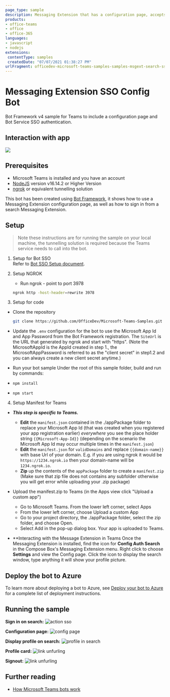 ```yaml
---
page_type: sample
description: Messaging Extension that has a configuration page, accepts search requests and returns results with SSO.
products:
- office-teams
- office
- office-365
languages:
- javascript
- nodejs
extensions:
 contentType: samples
 createdDate: "07/07/2021 01:38:27 PM"
urlFragment: officedev-microsoft-teams-samples-samples-msgext-search-sso-config
---
```


# Messaging Extension SSO Config Bot

Bot Framework v4 sample for Teams to include a configuration page and Bot Service SSO authentication.

## Interaction with app

 ![](Images/MsgextSSO.gif)

## Prerequisites

- Microsoft Teams is installed and you have an account
- [NodeJS](https://nodejs.org/en/) version v16.14.2 or Higher Version
- [ngrok](https://ngrok.com/download   ) or equivalent tunnelling solution

This bot has been created using [Bot Framework](https://dev.botframework.com), it shows how to use a Messaging Extension configuration page, as well as how to sign in from a search Messaging Extension.

## Setup

> Note these instructions are for running the sample on your local machine, the tunnelling solution is required because
the Teams service needs to call into the bot.
1. Setup for Bot SSO     
    Refer to [Bot SSO Setup document](https://github.com/OfficeDev/Microsoft-Teams-Samples/blob/main/samples/bot-conversation-sso-quickstart/BotSSOSetup.md). 
 
2. Setup NGROK
   - Run ngrok - point to port 3978

    ```bash
    ngrok http -host-header=rewrite 3978
    ```
3. Setup for code

  - Clone the repository

    ```bash
    git clone https://github.com/OfficeDev/Microsoft-Teams-Samples.git
    ```

  - Update the `.env` configuration for the bot to use the Microsoft App Id and App Password from the Bot Framework registration. The `SiteUrl` is the URL that generated by ngrok and start with "https". (Note the MicrosoftAppId is the AppId created in step 1., the MicrosoftAppPassword is referred to as the "client secret" in step1.2 and you can always create a new client secret anytime.)

 - Run your bot sample
Under the root of this sample folder, build and run by commands:
- `npm install`
- `npm start`

4. Setup Manifest for Teams
- __*This step is specific to Teams.*__
    - **Edit** the `manifest.json` contained in the ./appPackage folder to replace your Microsoft App Id (that was created when you registered your app registration earlier) *everywhere* you see the place holder string `{{Microsoft-App-Id}}` (depending on the scenario the Microsoft App Id may occur multiple times in the `manifest.json`)
    - **Edit** the `manifest.json` for `validDomains` and replace `{{domain-name}}` with base Url of your domain. E.g. if you are using ngrok it would be `https://1234.ngrok.io` then your domain-name will be `1234.ngrok.io`.
    - **Zip** up the contents of the `appPackage` folder to create a `manifest.zip` (Make sure that zip file does not contains any subfolder otherwise you will get error while uploading your .zip package)

- Upload the manifest.zip to Teams (in the Apps view click "Upload a custom app")
   - Go to Microsoft Teams. From the lower left corner, select Apps
   - From the lower left corner, choose Upload a custom App
   - Go to your project directory, the ./appPackage folder, select the zip folder, and choose Open.
   - Select Add in the pop-up dialog box. Your app is uploaded to Teams.

- **Interacting with the Message Extension in Teams
    Once the Messaging Extension is installed, find the icon for **Config Auth Search** in the Compose Box's Messaging Extension menu. Right click to choose **Settings** and view the Config page. Click the icon to display the search window, type anything it will show your profile picture.
    
## Deploy the bot to Azure

To learn more about deploying a bot to Azure, see [Deploy your bot to Azure](https://aka.ms/azuredeployment) for a complete list of deployment instructions.

## Running the sample

**Sign in on search:**
![action sso](Images/Searchsignin.png)

**Configuration page:**
![config page](Images/configurationPage.PNG)

**Display profile on search:**
![profile in search](Images/ProfileFromSearch.PNG)

**Profile card:**
![link unfurling](Images/Profilecard.png)

**Signout:**
![link unfurling](Images/Signout.png)

## Further reading

- [How Microsoft Teams bots work](https://docs.microsoft.com/en-us/azure/bot-service/bot-builder-basics-teams?view=azure-bot-service-4.0&tabs=javascript)

